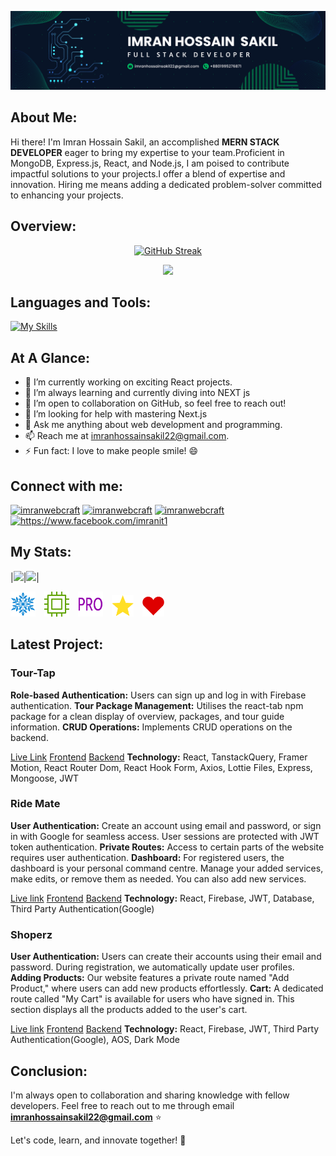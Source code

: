 ![Banner](https://raw.githubusercontent.com/imranwebcraft/imranwebcraft/main/Image/imran2.png)

## About Me:
Hi there! I'm Imran Hossain Sakil, an accomplished **MERN STACK DEVELOPER** eager to bring my expertise to your team.Proficient in MongoDB, Express.js, React, and Node.js, I am poised to contribute impactful solutions to your projects.I offer a blend of expertise and innovation. Hiring me means adding a dedicated problem-solver committed to enhancing your projects.
## Overview:
<div align="center">

[![GitHub Streak](https://github-readme-streak-stats.herokuapp.com?user=imranwebcraft&theme=github-dark&card_width=500)](https://git.io/streak-stats)

![](http://github-profile-summary-cards.vercel.app/api/cards/profile-details?username=imranwebcraft&theme=github_dark)
</div>

## Languages and Tools:
[![My Skills](https://skillicons.dev/icons?i=react,js,html,css,bootstrap,tailwind,figma,xd,firebase,git,github,materialui,mongodb,nodejs,vite,vscode,powershell,postman)](https://skillicons.dev)

## At A Glance:
  - 🔭 I’m currently working on exciting React projects.<br>
  - 🌱 I’m always learning and currently diving into NEXT js<br>
  - 👯 I’m open to collaboration on GitHub, so feel free to reach out!<br>
  - 🤔 I’m looking for help with mastering Next.js<br>
  - 💬 Ask me anything about web development and programming.<br>
  - 📫 Reach me at imranhossainsakil22@gmail.com.<br>
  - ⚡ Fun fact: I love to make people smile! 😄

## Connect with me:

<p align="left">
<a href="mailto:imranhossainsakil22@gmail.com"><img  src="https://upload.wikimedia.org/wikipedia/commons/7/7e/Gmail_icon_%282020%29.svg" alt="imranwebcraft" height="30" width="30"/></a>
<a href="https://twitter.com/imranwebcraft" target="blank"><img  src="https://raw.githubusercontent.com/rahuldkjain/github-profile-readme-generator/master/src/images/icons/Social/twitter.svg" alt="imranwebcraft" height="30" width="40" /></a>
<a href="https://linkedin.com/in/imranwebcraft" target="blank"><img  src="https://raw.githubusercontent.com/rahuldkjain/github-profile-readme-generator/master/src/images/icons/Social/linked-in-alt.svg" alt="imranwebcraft" height="30" width="30" /></a>
<a href="https://www.facebook.com/imranit1" target="blank"><img  src="https://raw.githubusercontent.com/rahuldkjain/github-profile-readme-generator/master/src/images/icons/Social/facebook.svg" alt="https://www.facebook.com/imranit1" height="25" width="30" /></a>
</p>

## My Stats:
<div align="left">

|![](http://github-profile-summary-cards.vercel.app/api/cards/stats?username=imranwebcraft&theme=github_dark)|![](http://github-profile-summary-cards.vercel.app/api/cards/productive-time?username=imranwebcraft&theme=github_dark&utcOffset=8)|
</div>

<p align="left">
<a href='https://archiveprogram.github.com/'><img src='https://raw.githubusercontent.com/acervenky/animated-github-badges/master/assets/acbadge.gif' width='40' height='40'></a> <a href='https://docs.github.com/en/developers'><img src='https://raw.githubusercontent.com/acervenky/animated-github-badges/master/assets/devbadge.gif' width='40' height='40'></a> <a href='https://github.com/pricing'><img src='https://raw.githubusercontent.com/acervenky/animated-github-badges/master/assets/pro.gif' width='40' height='40'></a> <a href='https://stars.github.com/'><img src='https://raw.githubusercontent.com/acervenky/animated-github-badges/master/assets/starbadge.gif' width='35' height='35'></a> <a href='https://docs.github.com/en/github/supporting-the-open-source-community-with-github-sponsors'><img src='https://raw.githubusercontent.com/acervenky/animated-github-badges/master/assets/sponsorbadge.gif' width='35' height='35'></a> </p>

## Latest Project:

### Tour-Tap

**Role-based Authentication:** Users can sign up and log in with Firebase authentication.
**Tour Package Management:** Utilises the react-tab npm package for a clean display of overview, packages, and tour guide information.
**CRUD Operations:** Implements CRUD operations on the backend.

[Live Link](https://tour-tap.web.app) 
[Frontend](https://github.com/imranwebcraft/tour-tap-client) 
[Backend](https://github.com/imranwebcraft/tour-tap-server) 
**Technology:** React, TanstackQuery, Framer Motion, React Router Dom, React Hook Form, Axios, Lottie Files, Express, Mongoose, JWT
### Ride Mate

**User Authentication:** Create an account using email and password, or sign in with Google for seamless access. User sessions are protected with JWT token authentication.
**Private Routes:** Access to certain parts of the website requires user authentication.
**Dashboard:** For registered users, the dashboard is your personal command centre. Manage your added services, make edits, or remove them as needed. You can also add new services.

[Live link](https://pawsgo-7d6e0.web.app)
[Frontend](https://github.com/imranwebcraft/RideMate-Client)
[Backend](https://github.com/imranwebcraft/RideMate-Server)
**Technology:** React, Firebase, JWT, Database, Third Party Authentication(Google)


### Shoperz

**User Authentication:** Users can create their accounts using their email and password. During registration, we automatically update user profiles.
**Adding Products:** Our website features a private route named "Add Product," where users can add new products effortlessly.
**Cart:** A dedicated route called "My Cart" is available for users who have signed in. This section displays all the products added to the user's cart.

[Live link](https://shoperz-3e0d8.web.app)
[Frontend](https://github.com/imranwebcraft/Shoperz-Client)
[Backend](https://github.com/imranwebcraft/Shoperz-Server)
**Technology:** React, Firebase, JWT, Third Party Authentication(Google), AOS, Dark Mode


## Conclusion:
I'm always open to collaboration and sharing knowledge with fellow developers. Feel free to reach out to me through email **imranhossainsakil22@gmail.com** :star:

Let's code, learn, and innovate together! 🚀